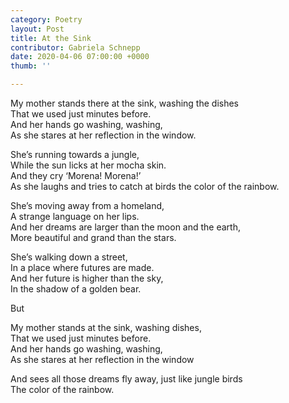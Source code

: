 ```yaml
---
category: Poetry
layout: Post
title: At the Sink
contributor: Gabriela Schnepp
date: 2020-04-06 07:00:00 +0000
thumb: ''

---
```

My mother stands there at the sink, washing the dishes<br>That we used just minutes before.<br>And her hands go washing, washing,<br>As she stares at her reflection in the window.

She’s running towards a jungle,<br>While the sun licks at her mocha skin.<br>And they cry ‘Morena! Morena!’<br>As she laughs and tries to catch at birds the color of the rainbow.

She’s moving away from a homeland,<br>A strange language on her lips.<br>And her dreams are larger than the moon and the earth,<br>More beautiful and grand than the stars.

She’s walking down a street,<br>In a place where futures are made.<br>And her future is higher than the sky,<br>In the shadow of a golden bear.

But

My mother stands at the sink, washing dishes,<br>That we used just minutes before.<br>And her hands go washing, washing,<br>As she stares at her reflection in the window

And sees all those dreams fly away, just like jungle birds<br>The color of the rainbow.